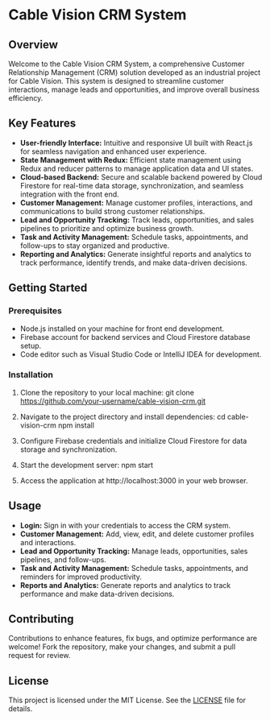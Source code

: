 # Cable Vision CRM System

## Overview

Welcome to the Cable Vision CRM System, a comprehensive Customer Relationship Management (CRM) solution developed as an industrial project for Cable Vision. This system is designed to streamline customer interactions, manage leads and opportunities, and improve overall business efficiency.

## Key Features

- **User-friendly Interface:** Intuitive and responsive UI built with React.js for seamless navigation and enhanced user experience.
- **State Management with Redux:** Efficient state management using Redux and reducer patterns to manage application data and UI states.
- **Cloud-based Backend:** Secure and scalable backend powered by Cloud Firestore for real-time data storage, synchronization, and seamless integration with the front end.
- **Customer Management:** Manage customer profiles, interactions, and communications to build strong customer relationships.
- **Lead and Opportunity Tracking:** Track leads, opportunities, and sales pipelines to prioritize and optimize business growth.
- **Task and Activity Management:** Schedule tasks, appointments, and follow-ups to stay organized and productive.
- **Reporting and Analytics:** Generate insightful reports and analytics to track performance, identify trends, and make data-driven decisions.

## Getting Started

### Prerequisites

- Node.js installed on your machine for front end development.
- Firebase account for backend services and Cloud Firestore database setup.
- Code editor such as Visual Studio Code or IntelliJ IDEA for development.

### Installation

1. Clone the repository to your local machine:
git clone https://github.com/your-username/cable-vision-crm.git

2. Navigate to the project directory and install dependencies:
cd cable-vision-crm
npm install

3. Configure Firebase credentials and initialize Cloud Firestore for data storage and synchronization.

4. Start the development server:
npm start

5. Access the application at http://localhost:3000 in your web browser.

## Usage

- **Login:** Sign in with your credentials to access the CRM system.
- **Customer Management:** Add, view, edit, and delete customer profiles and interactions.
- **Lead and Opportunity Tracking:** Manage leads, opportunities, sales pipelines, and follow-ups.
- **Task and Activity Management:** Schedule tasks, appointments, and reminders for improved productivity.
- **Reports and Analytics:** Generate reports and analytics to track performance and make data-driven decisions.

## Contributing

Contributions to enhance features, fix bugs, and optimize performance are welcome! Fork the repository, make your changes, and submit a pull request for review.

## License

This project is licensed under the MIT License. See the [LICENSE](LICENSE) file for details.
